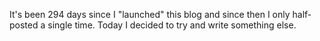 It's been 294 days since I "launched" this blog and since then I only half-posted a single time. Today I decided to try and write something else.
